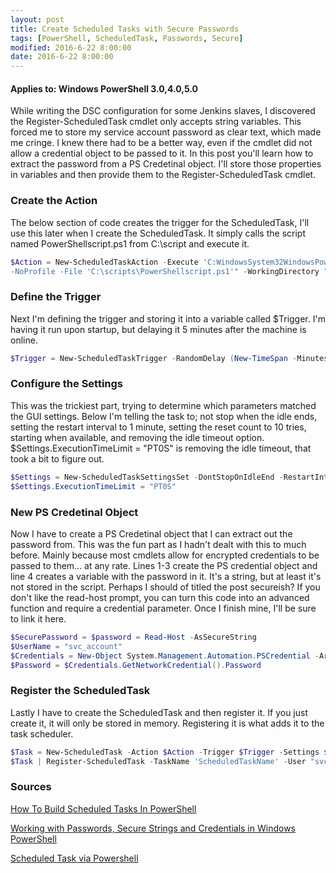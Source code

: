 ```yaml
---
layout: post
title: Create Scheduled Tasks with Secure Passwords
tags: [PowerShell, ScheduledTask, Passwords, Secure]
modified: 2016-6-22 8:00:00
date: 2016-6-22 8:00:00
---
```

#### Applies to: Windows PowerShell 3.0,4.0,5.0

While writing the DSC configuration for some Jenkins slaves, I discovered the Register-ScheduledTask cmdlet only accepts string variables. 
This forced me to store my service account password as clear text, which made me cringe. I knew there had to be a better way, even if the cmdlet
did not allow a credential object to be passed to it. In this post you'll learn how to extract the password from a PS Credetinal object.
I'll store those properties in variables and then provide them to the Register-ScheduledTask cmdlet.

### Create the Action

The below section of code creates the trigger for the ScheduledTask, I'll use this later when I create the ScheduledTask. It simply calls the script named
PowerShellscript.ps1 from C:\script and execute it. 

``` PowerShell
$Action = New-ScheduledTaskAction -Execute 'C:WindowsSystem32WindowsPowerShellv1.0powershell.exe' -Argument "-NonInteractive -NoLogo `
-NoProfile -File 'C:\scripts\PowerShellscript.ps1'" -WorkingDirectory "C:\scripts"
```

### Define the Trigger

Next I'm defining the trigger and storing it into a variable called $Trigger. I'm having it run upon startup, but delaying it 5 minutes
after the machine is online.

``` PowerShell
$Trigger = New-ScheduledTaskTrigger -RandomDelay (New-TimeSpan -Minutes 5) -AtStartup
```

### Configure the Settings

This was the trickiest part, trying to determine which parameters matched the GUI settings. Below I'm telling the task to; not stop when the idle ends, 
setting the restart interval to 1 minute, setting the reset count to 10 tries, starting when available, and removing the idle timeout option. $Settings.ExecutionTimeLimit = "PT0S"
is removing the idle timeout, that took a bit to figure out. 

``` PowerShell
$Settings = New-ScheduledTaskSettingsSet -DontStopOnIdleEnd -RestartInterval (New-TimeSpan -Minutes 1) -RestartCount 10 -StartWhenAvailable
$Settings.ExecutionTimeLimit = "PT0S"
```

### New PS Credetinal Object

Now I have to create a PS Credetinal object that I can extract out the password from. This was the fun part as I hadn't dealt with this to much before.
Mainly because most cmdlets allow for encrypted credentials to be passed to them... at any rate. Lines 1-3 create the PS credential object and line 4 creates
a variable with the password in it. It's a string, but at least it's not stored in the script. Perhaps I should of titled the post secureish? If you don't like the
read-host prompt, you can turn this code into an advanced function and require a credential parameter. Once I finish mine, I'll be sure to link it here.

``` PowerShell
$SecurePassword = $password = Read-Host -AsSecureString
$UserName = "svc_account"
$Credentials = New-Object System.Management.Automation.PSCredential -ArgumentList $UserName, $SecurePassword
$Password = $Credentials.GetNetworkCredential().Password 
```

### Register the ScheduledTask

Lastly I have to create the ScheduledTask and then register it. If you just create it, it will only be stored in memory. Registering it is what adds it to the task
scheduler. 

``` PowerShell
$Task = New-ScheduledTask -Action $Action -Trigger $Trigger -Settings $Settings
$Task | Register-ScheduledTask -TaskName 'ScheduledTaskName' -User "svc_account" -Password $Password
```

### Sources
[How To Build Scheduled Tasks In PowerShell](http://www.tomsitpro.com/articles/powershell-build-scheduled-tasks,2-832.html)


[Working with Passwords, Secure Strings and Credentials in Windows PowerShell](https://social.technet.microsoft.com/wiki/contents/articles/4546.working-with-passwords-secure-strings-and-credentials-in-windows-powershell.aspx)


[Scheduled Task via Powershell](http://powershell.com/cs/forums/t/20758.aspx)